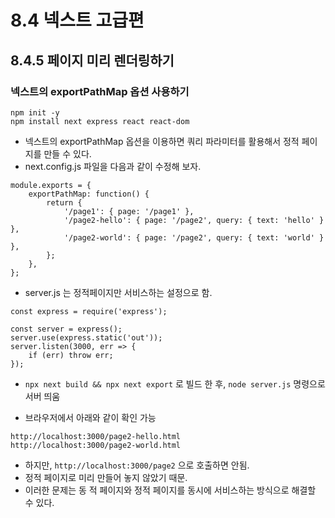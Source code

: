 # 8.4 넥스트 고급편
## 8.4.5 페이지 미리 렌더링하기
### 넥스트의 exportPathMap 옵션 사용하기

```
npm init -y
npm install next express react react-dom
```

* 넥스트의 exportPathMap 옵션을 이용하면 쿼리 파라미터를 활용해서 정적 페이 지를 만들 수 있다.
* next.config.js 파일을 다음과 같이 수정해 보자.
```코드 8-58 exportPathMap 옵션을 사용하도록 next.config.js 파일 수정하기
module.exports = {
    exportPathMap: function() {
        return {
            '/page1': { page: '/page1' },
            '/page2-hello': { page: '/page2', query: { text: 'hello' } }, 
            '/page2-world': { page: '/page2', query: { text: 'world' } },
        }; 
    },
};
```

* server.js 는 정적페이지만 서비스하는 설정으로 함.
```
const express = require('express');

const server = express();
server.use(express.static('out'));
server.listen(3000, err => {
    if (err) throw err;
});
```

* `npx next build && npx next export` 로 빌드 한 후, `node server.js` 명령으로 서버 띄움

* 브라우저에서 아래와 같이 확인 가능
```
http://localhost:3000/page2-hello.html
http://localhost:3000/page2-world.html
```

* 하지만, `http://localhost:3000/page2` 으로 호출하면 안됨.
* 정적 페이지로 미리 만들어 놓지 않았기 때문.
* 이러한 문제는 동 적 페이지와 정적 페이지를 동시에 서비스하는 방식으로 해결할 수 있다.
  